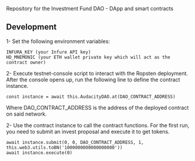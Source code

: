 Repository for the Investment Fund DAO - DApp and smart contracts

## Development
1- Set the following environment variables:

```
INFURA_KEY (your Infure API key)
HD_MNEMONIC (your ETH wallet private key which will act as the contract owner)

```

2- Execute testnet-console script to interact with the Ropsten deployment. After the console opens up, run the following line to define the contract instance.

```
const instance = await this.AudacityDAO.at(DAO_CONTRACT_ADDRESS)
```

Where DAO_CONTRACT_ADDRESS is the address of the deployed contract on said network.

2- Use the contract instance to call the contract functions.
For the first run, you need to submit an invest proposal and execute it to get tokens.

```
await instance.submit(0, 0, DAO_CONTRACT_ADDRESS, 1, this.web3.utils.toBN('1000000000000000000'))
await instance.execute(0)
```

